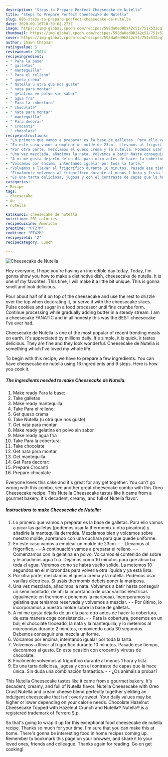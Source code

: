 ```yaml
---
description: "Steps to Prepare Perfect Cheesecake de Nutella"
title: "Steps to Prepare Perfect Cheesecake de Nutella"
slug: 886-steps-to-prepare-perfect-cheesecake-de-nutella
date: 2020-09-16T18:39:02.273Z
image: https://img-global.cpcdn.com/recipes/598da0ed9b242c51/751x532cq70/cheesecake-de-nutella-foto-principal.jpg
thumbnail: https://img-global.cpcdn.com/recipes/598da0ed9b242c51/751x532cq70/cheesecake-de-nutella-foto-principal.jpg
cover: https://img-global.cpcdn.com/recipes/598da0ed9b242c51/751x532cq70/cheesecake-de-nutella-foto-principal.jpg
author: Shawn Chapman
ratingvalue: 5
reviewcount: 25074
recipeingredient:
- " Para la base"
- " galletas"
- " mantequilla"
- " Para el relleno"
- " queso crema"
- " Nutella u otra que nos guste"
- " nata para montar"
- " gelatina en polvo sin sabor"
- " agua fra"
- " Para la cobertura"
- " chocolate"
- " nata para montar"
- " mantequilla"
- " Para decorar"
- " Crocanti"
- " chocolate"
recipeinstructions:
- "Lo primero que vamos a preparar es la base de galletas. Para ello vamos a picar las galletas (podemos usar la thermomix u otra picadora) y añadirle la mantequilla derretida. Mezclamos bien y volcamos sobre nuestro molde, apretando con una cuchara para que quede uniforme."
- "En este caso vamos a emplear un molde de 23cm.  Llevamos al frigorífico.  A continuación vamos a preparar el relleno.  Comenzamos con la gelatina en polvo. Volcamos el contenido del sobre y le añadimos agua fría. Dejamos como 10 minutos para que absorba toda el agua. Veremos como se habrá vuelto sólido. La metemos 10 segundos en el microondas para volverla otra líquida y ya está lista."
- "Por otra parte, mezclamos el queso crema y la nutella. Podemos usar varillas eléctricas. Si usáis thermomix debéis poner la mariposa."
- "Una vez mezclada, añadimos la nata. Volvemos a batir hasta conseguir un semi montado, de ahí la importancia de usar varillas eléctricas (igualmente en thermomix ponemos la mariposa). Incorporamos la gelatina que teníamos reservada y volvemos a mezclar.  Por último, lo incorporamos a nuestro molde sobre la base de galletas."
- "A mi me gusta dejarlo de un día para otro antes de hacer la cobertura, de esta manera coge consistencia.  Para la cobertura, ponemos en un bol, el chocolate troceado, la nata y la mantequilla, y lo metemos al microondas durante 2 minutos, removiendo cada 30 segundos. Debemos conseguir una mezcla uniforme."
- "Volcamos por encima, intentando igualar por toda la tarta."
- "Volvemos a llevar al frigorífico durante 10 minutos. Pasado ese tiempo, decoramos al gusto. En este ocasión con crocanti y virutas de chocolate."
- "Finalmente volvemos al frigorífico durante al menos 1 hora y lista."
- "Es una tarta deliciosa, jugosa y con el contraste de capas que la hace única. Sin duda una combinación fantástica.  ¿Os animáis a probar?"
categories:
- Recipe
tags:
- cheesecake
- de
- nutella

katakunci: cheesecake de nutella 
nutrition: 201 calories
recipecuisine: American
preptime: "PT27M"
cooktime: "PT42M"
recipeyield: "2"
recipecategory: Lunch

---
```



![Cheesecake de Nutella](https://img-global.cpcdn.com/recipes/598da0ed9b242c51/751x532cq70/cheesecake-de-nutella-foto-principal.jpg)

Hey everyone, I hope you're having an incredible day today. Today, I'm gonna show you how to make a distinctive dish, cheesecake de nutella. It is one of my favorites. This time, I will make it a little bit unique. This is gonna smell and look delicious.

Pour about half of it on top of the cheesecake and use the rest to drizzle over the top when decorating it, or serve it with the cheesecake slices. Pulse cookies and sugar in a food processor until fine crumbs form. Continue processing while gradually adding butter in a steady stream. I am a cheesecake FANATIC and in all honesty this was the BEST cheesecake I&#39;ve ever had.

Cheesecake de Nutella is one of the most popular of recent trending meals on earth. It's appreciated by millions daily. It's simple, it is quick, it tastes delicious. They are fine and they look wonderful. Cheesecake de Nutella is something which I've loved my whole life.


To begin with this recipe, we have to prepare a few ingredients. You can have cheesecake de nutella using 16 ingredients and 9 steps. Here is how you cook it.

<!--inarticleads1-->

##### The ingredients needed to make Cheesecake de Nutella:

1. Make ready  Para la base:
1. Take  galletas
1. Make ready  mantequilla
1. Take  Para el relleno:
1. Get  queso crema
1. Take  Nutella (u otra que nos guste)
1. Get  nata para montar
1. Make ready  gelatina en polvo sin sabor
1. Make ready  agua fría
1. Take  Para la cobertura:
1. Take  chocolate
1. Get  nata para montar
1. Get  mantequilla
1. Get  Para decorar:
1. Prepare  Crocanti
1. Prepare  chocolate


Everyone loves this cake and it&#39;s great for any get together. You can&#39;t go wrong with this combo, see another great cheesecake combo with this Oreo Cheesecake recipe. This Nutella Cheesecake tastes like it came from a gourmet bakery. It&#39;s decadent, creamy, and full of Nutella flavor. 

<!--inarticleads2-->

##### Instructions to make Cheesecake de Nutella:

1. Lo primero que vamos a preparar es la base de galletas. Para ello vamos a picar las galletas (podemos usar la thermomix u otra picadora) y añadirle la mantequilla derretida. Mezclamos bien y volcamos sobre nuestro molde, apretando con una cuchara para que quede uniforme.
1. En este caso vamos a emplear un molde de 23cm. -  - Llevamos al frigorífico. -  - A continuación vamos a preparar el relleno. -  - Comenzamos con la gelatina en polvo. Volcamos el contenido del sobre y le añadimos agua fría. Dejamos como 10 minutos para que absorba toda el agua. Veremos como se habrá vuelto sólido. La metemos 10 segundos en el microondas para volverla otra líquida y ya está lista.
1. Por otra parte, mezclamos el queso crema y la nutella. Podemos usar varillas eléctricas. Si usáis thermomix debéis poner la mariposa.
1. Una vez mezclada, añadimos la nata. Volvemos a batir hasta conseguir un semi montado, de ahí la importancia de usar varillas eléctricas (igualmente en thermomix ponemos la mariposa). Incorporamos la gelatina que teníamos reservada y volvemos a mezclar. -  - Por último, lo incorporamos a nuestro molde sobre la base de galletas.
1. A mi me gusta dejarlo de un día para otro antes de hacer la cobertura, de esta manera coge consistencia. -  - Para la cobertura, ponemos en un bol, el chocolate troceado, la nata y la mantequilla, y lo metemos al microondas durante 2 minutos, removiendo cada 30 segundos. Debemos conseguir una mezcla uniforme.
1. Volcamos por encima, intentando igualar por toda la tarta.
1. Volvemos a llevar al frigorífico durante 10 minutos. Pasado ese tiempo, decoramos al gusto. En este ocasión con crocanti y virutas de chocolate.
1. Finalmente volvemos al frigorífico durante al menos 1 hora y lista.
1. Es una tarta deliciosa, jugosa y con el contraste de capas que la hace única. Sin duda una combinación fantástica. -  - ¿Os animáis a probar?


This Nutella Cheesecake tastes like it came from a gourmet bakery. It&#39;s decadent, creamy, and full of Nutella flavor. Nutella Cheesecake with Oreo Crust Nutella and cream cheese blend perfectly together yielding an indulgent cheesecake that isn&#39;t overly sweet. Your daily values may be higher or lower depending on your calorie needs. Chocolate Hazelnut Cheesecake Topped with Hazelnut Crunch and Nutella® Nutella® is a registered trademark of Ferrero S.p. 

So that's going to wrap it up for this exceptional food cheesecake de nutella recipe. Thanks so much for your time. I'm sure that you can make this at home. There's gonna be interesting food in home recipes coming up. Remember to bookmark this page on your browser, and share it to your loved ones, friends and colleague. Thanks again for reading. Go on get cooking!
